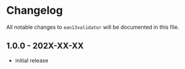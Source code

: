 # Changelog

All notable changes to `ean13validator` will be documented in this file.

## 1.0.0 - 202X-XX-XX

- initial release
